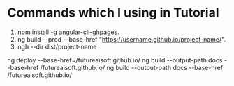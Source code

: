 # Commands which I using in Tutorial 
 1.  npm install -g angular-cli-ghpages.
 2. ng build --prod --base-href "https://username.github.io/project-name/".
 3. ngh --dir dist/project-name

 ng deploy --base-href=/futureaisoft.github.io/
 ng build --output-path docs --base-href /futureaisoft.github.io/
 ng build --output-path docs --base-href /futureaisoft.github.io/
